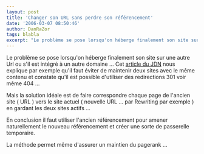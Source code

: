 ```yaml
---
layout: post
title: 'Changer son URL sans perdre son référencement'
date: '2006-03-07 08:50:46'
author: DanRaZor
tags: blabla
excerpt: "Le problème se pose lorsqu'on héberge finalement son site sur une autre Url ou s'il est intégré à un autre domaine ...     \nCet [article du JDN](http://solutions.journaldunet.com/0603/060303-referencement-modification-url.shtml) nous explique par exemple qu'il faut éviter de maintenir deux sites avec le même contenu et constate qu'il est possible      …"
---
```


Le problème se pose lorsqu'on héberge finalement son site sur une autre Url ou s'il est intégré à un autre domaine ...
Cet [article du JDN](http://solutions.journaldunet.com/0603/060303-referencement-modification-url.shtml) nous explique par exemple qu'il faut éviter de maintenir deux sites avec le même contenu et constate qu'il est possible d'utiliser des redirections 301 voir même 404 ...

Mais la solution idéale est de faire correspondre chaque page de l'ancien site ( URL ) vers le site actuel ( nouvelle URL ... par Rewriting par exemple ) en gardant les deux sites actifs ...

En conclusion il faut utiliser l'ancien référencement pour amener naturellement le nouveau référencement et créer une sorte de passerelle temporaire.

La méthode permet même d'assurer un maintien du pagerank ...
